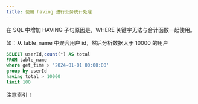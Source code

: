```yaml
---
title: 使用 having 进行业务统计处理
---
```


在 SQL 中增加 HAVING 子句原因是，WHERE 关键字无法与合计函数一起使用。

如：从 table_name 中聚合用户 id，然后分析数据大于 10000 的用户

```SQL
SELECT userId,count(*) AS total
FROM table_name
where get_time > '2024-01-01 00:00:00'
group by userId
having total > 10000
limit 100
```

注意索引！
